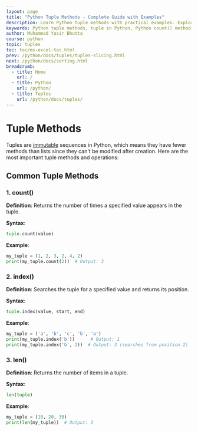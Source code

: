 ```yaml
---
layout: page
title: "Python Tuple Methods - Complete Guide with Examples"
description: Learn Python tuple methods with practical examples. Explore built-in tuple functions like count(), index(), and more for efficient Python programming.
keywords: Python tuple methods, tuple in Python, Python count() method, Python index() method, tuple functions, immutable sequences Python, Python tuples tutorial, tuple operations
author: Muhammad Yasir Bhutta
course: python
topic: tuples
toc: toc/ms-excel-toc.html
prev: /python/docs/tuples/tuples-slicing.html
next: /python/docs/sorting.html
breadcrumb:
  - title: Home
    url: /
  - title: Python
    url: /python/
  - title: Tuples
    url: /python/docs/tuples/
---
```


# Tuple Methods

Tuples are [immutable](../data-types/immutable-mutable.md) sequences in Python, which means they have fewer methods than lists since they can't be modified after creation. Here are the most important tuple methods and operations:

## Common Tuple Methods

### 1. count()
**Definition**: Returns the number of times a specified value appears in the tuple.

**Syntax**: 
```python
tuple.count(value)
```

**Example**:
```python
my_tuple = (1, 2, 3, 2, 4, 2)
print(my_tuple.count(2))  # Output: 3
```

### 2. index()
**Definition**: Searches the tuple for a specified value and returns its position.

**Syntax**:
```python
tuple.index(value, start, end)
```

**Example**:
```python
my_tuple = ('a', 'b', 'c', 'b', 'a')
print(my_tuple.index('b'))      # Output: 1
print(my_tuple.index('b', 2))  # Output: 3 (searches from position 2)
```

### 3. len()
**Definition**: Returns the number of items in a tuple.

**Syntax**:
```python
len(tuple)
```

**Example**:
```python
my_tuple = (10, 20, 30)
print(len(my_tuple))  # Output: 3
```


